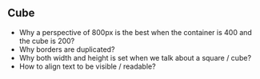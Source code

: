 ## Cube

- Why a perspective of 800px is the best when the container is 400 and the cube is 200?
- Why borders are duplicated?
- Why both width and height is set when we talk about a square / cube?
- How to align text to be visible / readable?
